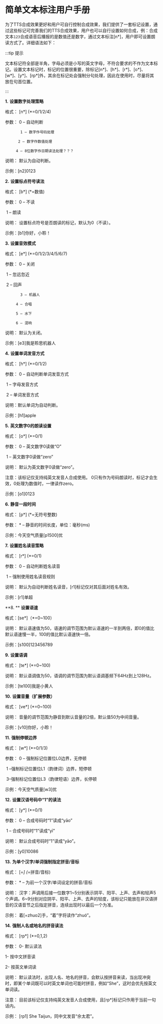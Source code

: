 # 简单文本标注用户手册

为了TTS合成效果更好和用户可自行控制合成效果，我们提供了一套标记设置，通过这些标记可完善我们的TTS合成效果，用户也可以自行设置如何合成，例：合成文本`123`合成语音后播报的是数值还是数字，通过文本标注[n*]，用户即可设置朗读方式了。详细语法如下：



:::tip 提示

文本标记符全部是半角，字母必须是小写的英文字母，不符合要求的不作为文本标记。设置文本标记时，标记的位置很重要，除标记[n*]、[h*]、[r*]、[o*]、[w*]、[y*]、[rp*]外，其余在标记处会强制分句处理，因此在使用时，尽量将其放在句首位置。

:::



**1.**   **设置数字处理策略**

格式： [n\*]  (\*=0/1/2/4)

参数： 0 – 自动判断

 	       1 – 数字作号码处理

  	      2 – 数字作数值处理

   	     4 – 8位数字作日期读法处理？？？

说明： 默认为自动判断。

示例：[n2]0123



**2.**   **设置标点符号读法**

格式： [b\*]  (\*=数值)

参数： 0 – 不读

​	        1 – 朗读

说明： 设置标点符号是否朗读的标记，默认为0（不读）。

示例：[b1]你好，小聆！



**3.**   **设置音效模式**

格式： [e\*]  (\*=0/1/2/3/4/5/6/7)

参数： 0 – 关闭

​	        1 – 忽远忽近

​	        2 – 回声

 	       3 – 机器人

   	     4 – 合唱

   	     5 – 水下

   	     6 – 混响

说明： 默认为关闭。

示例：[e3]我是聆思机器人



**4.**   **设置单词发音方式**

格式： [h\*]  (\*=0/1/2)

参数： 0 – 自动判断单词发音方式

​	        1 – 字母发音方式

​	        2 – 单词发音方式

说明：默认单词为自动判断。

示例：[h1]apple



**5.**   **英文数字0的朗读设置**

格式： [o\*]  (\*=0/1)

参数： 0 – 英文数字0读做“O”

​	        1 – 英文数字0读做“zero”

说明： 默认为英文数字0读做“zero”。

注意：该标记仅支持纯英文发音人合成使用。 0只有作为号码朗读时，标记才会生效，0处理为数值时，一律读作zero。

示例：[o1]0123



**6.**   **静音一段时间**

格式： [p\*]  (\*=无符号整数)

参数： * – 静音的时间长度，单位：毫秒(ms)

示例：今天空气质量[p1500]优



**7.**   **设置姓名读音策略**

格式： [r\*]  (\*=0/1)

参数： 0 – 自动判断姓名读音

​	         1 – 强制使用姓名读音规则

说明： 默认为自动判断姓名读音，[r1]标记仅对其后面对姓名有效。

示例：[r1]单超



**8. **  **设置语速**

格式：[se\*]（\*=0~100）

说明： 默认语速值为50，语速的调节范围为默认语速的一半到两倍，即0的值比默认语速慢一半，100的值比默认语速快一倍。

示例：[s100]123456789



**9.**   **设置语调**

格式： [te\*] (\*=0~100)

说明： 默认语调值为50，语调的调节范围为默认语调基频下64Hz到上128Hz。

示例：[te100]我是小黄人



**10.**   **设置音量（扩展参数）**

格式： [ve\*] (\*=0~100)

说明： 音量的调节范围为静音到默认音量的2倍，默认值50为中间音量。

示例：[v10]你好，小聆！



**11.**   **强制停顿边界**

格式： [w\*] (\*=0/1/3)

参数： 0 – 强制标记位置位L0边界，无停顿

​      	  1 –强制标记位置位L1（韵律词）边界，短停顿

​		    3–强制标记位置位L3（韵律短语）边界，长停顿

示例：今天空气质量[w3]优



**12.**   **设置汉语号码中“1”的读法**

格式： [y\*]  (\*=0/1)

参数： 0 – 合成号码时“1”读成“yāo”

​      	  1 – 合成号码时“1”读成“yī”

说明： 默认合成号码时“1”读成“yāo”。

示例：[y0]10086



**13.**   **为单个汉字/单词强制指定拼音/音标**

格式： [=*] (*=拼音/音标)

参数： * – 为前一个汉字/单词设定的拼音/音标

说明： 汉字：声调用后接一位数字1~5分别表示阴平、阳平、上声、去声和轻声5个声调。6~9分别对应阴平、阳平、上声、去声的轻度，该标记只能放在非汉语拼音的汉语音节之后指定拼音，连续出现时以最后一个为准。

示例： 着[=zhuo2]手，“着”字将读作“zhuó”。



**14.**   **强制人名或地名的拼音读法**

格式： [rp*] (*=0,1,2)

参数：   0- 默认读法

1-  按中文拼音读

2-  按英文单词读

说明：   默认读法时，出现人名、地名的拼音，会默认按拼音来读，当出现冲突时，即某个单词既可以时英文单词也可能时拼音，例如“She”，这时会优先按英文单词读。

注意： 目前该标记仅支持纯英文发音人合成使用，且[rp\*]标记只作用于当前一句话内。

示例： [rp1] She Taijun，同中文发音“佘太君”。

 

 

